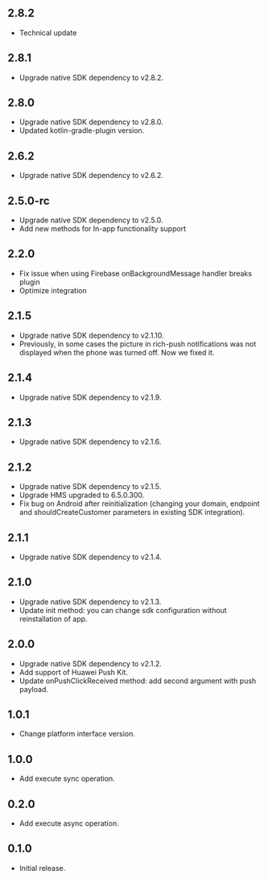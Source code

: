 ## 2.8.2

* Technical update

## 2.8.1

* Upgrade native SDK dependency to v2.8.2.

## 2.8.0

* Upgrade native SDK dependency to v2.8.0.
* Updated kotlin-gradle-plugin version.

## 2.6.2

* Upgrade native SDK dependency to v2.6.2.

## 2.5.0-rc

* Upgrade native SDK dependency to v2.5.0.
* Add new methods for In-app functionality support

## 2.2.0

* Fix issue when using Firebase onBackgroundMessage handler breaks plugin
* Optimize integration

## 2.1.5

* Upgrade native SDK dependency to v2.1.10.
* Previously, in some cases the picture in rich-push notifications was not displayed when the phone was turned off. Now we fixed it.

## 2.1.4

* Upgrade native SDK dependency to v2.1.9.

## 2.1.3

* Upgrade native SDK dependency to v2.1.6.

## 2.1.2

* Upgrade native SDK dependency to v2.1.5.
* Upgrade HMS upgraded to 6.5.0.300.
* Fix bug on Android after reinitialization (changing your domain, endpoint and shouldCreateCustomer parameters in existing SDK integration).

## 2.1.1

* Upgrade native SDK dependency to v2.1.4.

## 2.1.0

* Upgrade native SDK dependency to v2.1.3.
* Update init method: you can change sdk configuration without reinstallation of app.

## 2.0.0

* Upgrade native SDK dependency to v2.1.2.
* Add support of Huawei Push Kit.
* Update onPushClickReceived method: add second argument with push payload.

## 1.0.1

* Change platform interface version.

## 1.0.0

* Add execute sync operation.

## 0.2.0

* Add execute async operation.


## 0.1.0

* Initial release.
